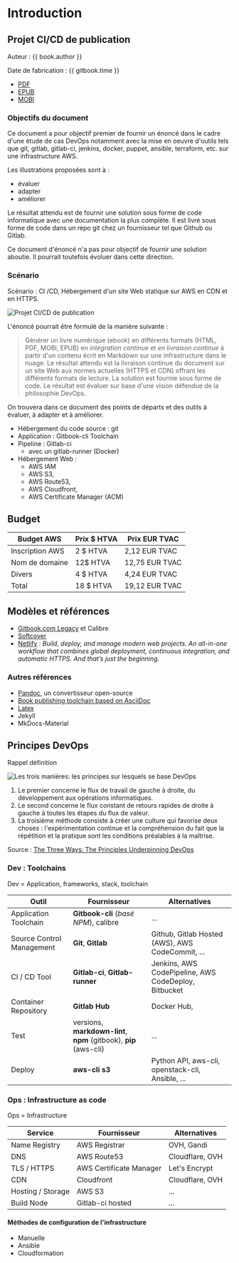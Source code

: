 # Introduction

<!-- toc -->

## Projet CI/CD de publication

Auteur : {{ book.author }}

Date de fabrication : {{ gitbook.time }}

* [PDF](ebooks/gitbook-gitlab.pdf)
* [EPUB](ebooks/gitbook-gitlab.epub)
* [MOBI](ebooks/gitbook-gitlab.mobi)

### Objectifs du document

Ce document a pour objectif premier de fournir un énoncé dans le cadre d'une étude de cas DevOps notamment avec la mise en oeuvre d'outils tels que git, gitlab, gitlab-ci, jenkins, docker, puppet, ansible, terraform, etc. sur une infrastructure AWS.

Les illustrations proposées sont à :

* évaluer
* adapter
* améliorer

Le résultat attendu est de fournir une solution sous forme de code informatique avec une documentation la plus complète. Il est livré sous forme de code dans un repo git chez un fournisseur tel que Github ou Gitlab.

Ce document d'énoncé n'a pas pour objectif de fournir une solution aboutie. Il pourrait toutefois évoluer dans cette direction.

### Scénario

Scénario : CI /CD, Hébergement d'un site Web statique sur AWS en CDN et en HTTPS.

![Projet CI/CD de publication](https://www.lucidchart.com/publicSegments/view/d019e257-1ac5-45db-aff5-6c4f5c857750/image.png)

L'énoncé pourrait être formulé de la manière suivante :

> Générer un livre numérique (ebook) en différents formats (HTML, PDF, MOBI, EPUB) en _intégration continue_ et _en livraison continue_ à partir d'un contenu écrit en Markdown sur une infrastructure dans le nuage. Le résultat attendu est la livraison continue du document sur un site Web aux normes actuelles (HTTPS et CDN) offrant les différents formats de lecture. La solution est fournie sous forme de code. Le résultat est évaluer sur base d'une vision défendue de la philosophie DevOps.

On trouvera dans ce document des points de départs et des outils à évaluer, à adapter et à améliorer.

* Hébergement du code source : git
* Application : Gitbook-cli Toolchain
* Pipeline : Gitlab-ci
  * avec un gitlab-runner (Docker)
* Hébergement Web :
  * AWS IAM
  * AWS S3,
  * AWS Route53,
  * AWS Cloudfront,
  * AWS Certificate Manager (ACM)

## Budget

Budget AWS | Prix $ HTVA | Prix EUR TVAC
--- | --- | ---
Inscription AWS | 2 $ HTVA | 2,12 EUR TVAC
Nom de domaine | 12$ HTVA | 12,75 EUR TVAC
Divers  | 4 $ HTVA  |  4,24 EUR TVAC
Total  | 18 $ HTVA  |  19,12 EUR TVAC

## Modèles et références

* [Gitbook.com Legacy](https://legacy.gitbook.com/) et Calibre
* [Softcover](https://www.softcover.io/)
* [Netlify](https://www.netlify.com/features/) : _Build, deploy, and manage modern web projects. An all-in-one workflow that combines global deployment, continuous integration, and automatic HTTPS. And that’s just the beginning._

### Autres références

* [Pandoc](https://pandoc.org/), un convertisseur open-source
* [Book publishing toolchain based on AsciiDoc](https://github.com/jd/asciidoc-book-toolchain)
* [Latex](https://www.latex-project.org/)
* Jekyll
* MkDocs-Material

## Principes DevOps

Rappel définition

![Les trois manières: les principes sur lesquels se base DevOps](https://dick1stark.files.wordpress.com/2016/11/three-ways.png)

1. Le premier concerne le flux de travail de gauche à droite, du développement aux opérations informatiques.
2. Le second concerne le flux constant de retours rapides de droite à gauche à toutes les étapes du flux de valeur.
3. La troisième méthode consiste à créer une culture qui favorise deux choses : l'expérimentation continue et la compréhension du fait que la répétition et la pratique sont les conditions préalables à la maîtrise.

Source : [The Three Ways: The Principles Underpinning DevOps](https://itrevolution.com/the-three-ways-principles-underpinning-devops/)

### Dev : Toolchains

Dev = Application, frameworks, stack, toolchain

Outil | Fournisseur | Alternatives
--- | --- | ---
Application Toolchain | **Gitbook-cli** (_basé NPM_), calibre | ...
Source Control Management | **Git**, **Gitlab** | Github, Gitlab Hosted (AWS), AWS CodeCommit, ...
CI / CD Tool | **Gitlab-ci**, **Gitlab-runner** | Jenkins, AWS CodePipeline, AWS CodeDeploy, Bitbucket
Container Repository | **Gitlab Hub** | Docker Hub,
Test | versions, **markdown-lint**, **npm** (gitbook), **pip** (aws-cli) | ...
Deploy  | **aws-cli s3**  | Python API, aws-cli, openstack-cli, Ansible, ...

### Ops : Infrastructure as code

Ops = Infrastructure

Service | Fournisseur | Alternatives
--- | --- | ---
Name Registry  | AWS Registrar  |  OVH, Gandi
DNS | AWS Route53 | Cloudflare, OVH
TLS / HTTPS | AWS Certificate Manager | Let's Encrypt
CDN | Cloudfront | Cloudflare, OVH
Hosting / Storage | AWS S3 | ...
Build Node | Gitlab-ci hosted | ...

#### Méthodes de configuration de l'infrastructure

* Manuelle
* Ansible
* Cloudformation
